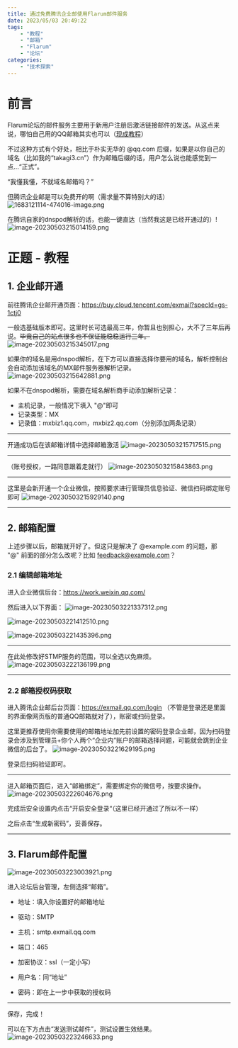 ```yaml
---
title: 通过免费腾讯企业邮使用Flarum邮件服务
date: 2023/05/03 20:49:22
tags: 
    - "教程"
    - "邮箱"
    - "Flarum"
    - "论坛"
categories:
    - "技术探索"
---
```


# 前言

Flarum论坛的邮件服务主要用于新用户注册后激活链接邮件的发送。从这点来说，哪怕自己用的QQ邮箱其实也可以（[现成教程](https://discuss.flarum.org.cn/d/2401)）

不过这种方式有个好处，相比于朴实无华的 @qq.com 后缀，如果是以你自己的域名（比如我的“takagi3.cn”）作为邮箱后缀的话，用户怎么说也能感觉到一点...“正式”。

“我懂我懂，不就域名邮箱吗？”

但腾讯企业邮是可以免费开的啊（需求量不算特别大的话）![1683121114-474016-image.png](https://pic.mufeng086.top/images/2023/05/04/1683121114-474016-image.png)

在腾讯自家的dnspod解析的话，也能一键直达（当然我这是已经开通过的）!![image-20230503215014159.png](https://pic.mufeng086.top/images/2023/05/03/image-20230503215014159.png)

# 正题 - 教程

## 1. 企业邮开通

前往腾讯企业邮开通页面：https://buy.cloud.tencent.com/exmail?specId=gs-1ctj0

一般选基础版本即可。这里时长可选最高三年，你暂且也别担心，大不了三年后再说。~~毕竟自己的站点很多也不保证能稳稳运行三年。~~
![image-20230503215345017.png](https://pic.mufeng086.top/images/2023/05/03/image-20230503215345017.png)

如果你的域名是用dnspod解析，在下方可以直接选择你要用的域名，解析控制台会自动添加该域名的MX邮件服务器解析记录。
![image-20230503215642881.png](https://pic.mufeng086.top/images/2023/05/03/image-20230503215642881.png)


如果不在dnspod解析，需要在域名解析商手动添加解析记录：

- 主机记录，一般情况下填入 "@"即可
- 记录类型：MX
- 记录值：mxbiz1.qq.com，mxbiz2.qq.com（分别添加两条记录）

---

开通成功后在该邮箱详情中选择邮箱激活
![image-20230503215717515.png](https://pic.mufeng086.top/images/2023/05/03/image-20230503215717515.png)

---

（账号授权，一路同意跟着走就行）
![image-20230503215843863.png](https://pic.mufeng086.top/images/2023/05/03/image-20230503215843863.png)

---

这里是会新开通一个企业微信，按照要求进行管理员信息验证、微信扫码绑定账号即可
![image-20230503215929140.png](https://pic.mufeng086.top/images/2023/05/03/image-20230503215929140.png)

---

## 2. 邮箱配置

上述步骤以后，邮箱就开好了。但这只是解决了 @example.com 的问题，那 "@" 前面的部分怎么改呢？比如 feedback@example.com？

### 2.1 编辑邮箱地址

进入企业微信后台：https://work.weixin.qq.com/

然后进入以下界面：
![image-20230503221337312.png](https://pic.mufeng086.top/images/2023/05/03/image-20230503221337312.png)

![image-20230503221412510.png](https://pic.mufeng086.top/images/2023/05/03/image-20230503221412510.png)

![image-20230503221435396.png](https://pic.mufeng086.top/images/2023/05/03/image-20230503221435396.png)

---

在此处修改好STMP服务的范围，可以全选以免麻烦。
![image-20230503222136199.png](https://pic.mufeng086.top/images/2023/05/03/image-20230503222136199.png)

---

### 2.2 邮箱授权码获取

进入腾讯企业邮后台页面：https://exmail.qq.com/login （不管是登录还是里面的界面像网页版的普通QQ邮箱就对了），账密或扫码登录。

这里更推荐使用你需要使用的邮箱地址加先前设置的密码登录企业邮，因为扫码登录会涉及到管理员+你个人两个“企业内”账户的邮箱选择问题，可能就会跳到企业微信的后台了。
![image-20230503221629195.png](https://pic.mufeng086.top/images/2023/05/03/image-20230503221629195.png)

登录后扫码验证即可。

---

进入邮箱页面后，进入“邮箱绑定”，需要绑定你的微信号，按要求操作。
![image-20230503222604676.png](https://pic.mufeng086.top/images/2023/05/03/image-20230503222604676.png)

完成后安全设置内点击“开启安全登录“（这里已经开通过了所以不一样）

之后点击“生成新密码”，妥善保存。

---

## 3. Flarum邮件配置
![image-20230503223003921.png](https://pic.mufeng086.top/images/2023/05/03/image-20230503223003921.png)


进入论坛后台管理，左侧选择“邮箱”。

- 地址：填入你设置好的邮箱地址

- 驱动：SMTP

- 主机：smtp.exmail.qq.com

- 端口：465

- 加密协议：ssl（一定小写）

- 用户名：同“地址”

- 密码：即在上一步中获取的授权码

---

保存，完成！

可以在下方点击“发送测试邮件”，测试设置生效结果。
![image-20230503223246633.png](https://pic.mufeng086.top/images/2023/05/03/image-20230503223246633.png)
